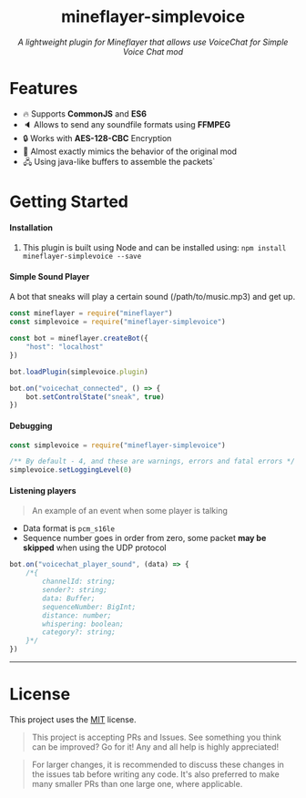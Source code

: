 <h1 align="center">mineflayer-simplevoice</h1>
<p align="center"><i>A lightweight plugin for Mineflayer that allows use VoiceChat for Simple Voice Chat mod</i></p>

# Features
- 🔥 Supports **CommonJS** and **ES6**
- 🔈 Allows to send any soundfile formats using **FFMPEG**
- 🔒 Works with **AES-128-CBC** Encryption
- 👀 Almost exactly mimics the behavior of the original mod
- 🖧 Using java-like buffers to assemble the packets`

# Getting Started
#### Installation
1) This plugin is built using Node and can be installed using: ```npm install mineflayer-simplevoice --save```

#### Simple Sound Player
A bot that sneaks will play a certain sound (/path/to/music.mp3) and get up.
```js
const mineflayer = require("mineflayer")
const simplevoice = require("mineflayer-simplevoice")

const bot = mineflayer.createBot({
    "host": "localhost"
})

bot.loadPlugin(simplevoice.plugin)

bot.on("voicechat_connected", () => {
    bot.setControlState("sneak", true)
})
```

#### Debugging
```js
const simplevoice = require("mineflayer-simplevoice")

/** By default - 4, and these are warnings, errors and fatal errors */
simplevoice.setLoggingLevel(0)
```

#### Listening players
> An example of an event when some player is talking
- Data format is `pcm_s16le`
- Sequence number goes in order from zero, some packet **may be skipped** when using the UDP protocol
```js
bot.on("voicechat_player_sound", (data) => {
    /*{
        channelId: string;
        sender?: string;
        data: Buffer;
        sequenceNumber: BigInt;
        distance: number;
        whispering: boolean;
        category?: string;
    }*/
})
```

---

# License
This project uses the [MIT](https://github.com/Maks-gaming/mineflayer-voicechat/blob/master/LICENSE) license.


> This project is accepting PRs and Issues. See something you think can be improved? Go for it! Any and all help is highly appreciated!

> For larger changes, it is recommended to discuss these changes in the issues tab before writing any code. It's also preferred to make many smaller PRs than one large one, where applicable.

